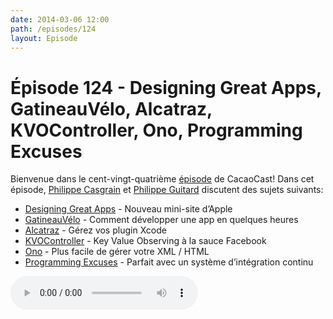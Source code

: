 ```yaml
---
date: 2014-03-06 12:00
path: /episodes/124
layout: Episode
---
```

# Épisode 124 - Designing Great Apps, GatineauVélo, Alcatraz, KVOController, Ono, Programming Excuses
<p>Bienvenue dans le cent-vingt-quatrième <a href="https://cacaocast.com/media/cacaocast_124.m4a" title="CacaoCast Episode 124">épisode</a> de CacaoCast! Dans cet épisode, <a href="http://www.twitter.com/philippec" title="Philippe Casgrain sur Twitter">Philippe Casgrain</a> et <a href="http://www.twitter.com/philippeguitard" title="Philippe Guitard sur Twitter">Philippe Guitard</a> discutent des sujets suivants:</p>
<ul><li><a href="https://developer.apple.com/design/" title="Designing Great Apps">Designing Great Apps</a> - Nouveau mini-site d’Apple</li>
<li><a href="http://apps.casgrain.com/GatineauVelo" title="GatineauVélo">GatineauVélo</a> - Comment développer une app en quelques heures</li>
<li><a href="http://alcatraz.io/blog/its-here/" title="Alcatraz">Alcatraz</a> - Gérez vos plugin Xcode</li>
<li><a href="https://github.com/facebook/KVOController" title="KVOController">KVOController</a> - Key Value Observing à la sauce Facebook</li>
<li><a href="https://github.com/mattt/Ono" title="Ono">Ono</a> - Plus facile de gérer votre XML / HTML</li>
<li><a href="http://programmingexcuses.com" title="Programming Excuses">Programming Excuses</a> - Parfait avec un système d’intégration continu</li>
</ul>
<p><audio controls><source src="https://cacaocast.com/media/cacaocast_124.m4a" type="audio/mpeg"><source src="https://cacaocast.com/media/cacaocast_124.m4a" type="audio/mp4">Votre navigateur ne supporte pas l'élément audio / Your browser does not support the audio element.</audio></p>
